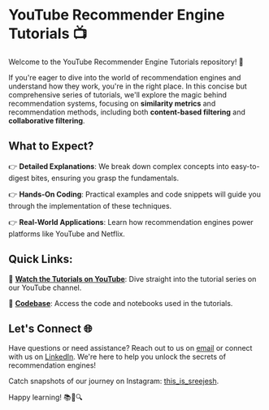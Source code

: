 # YouTube Recommender Engine Tutorials 📺

Welcome to the YouTube Recommender Engine Tutorials repository! 🚀

If you're eager to dive into the world of recommendation engines and understand how they work, you're in the right place. In this concise but comprehensive series of tutorials, we'll explore the magic behind recommendation systems, focusing on **similarity metrics** and recommendation methods, including both **content-based filtering** and **collaborative filtering**.

## What to Expect?

👉 **Detailed Explanations**: We break down complex concepts into easy-to-digest bites, ensuring you grasp the fundamentals.

👉 **Hands-On Coding**: Practical examples and code snippets will guide you through the implementation of these techniques.

👉 **Real-World Applications**: Learn how recommendation engines power platforms like YouTube and Netflix.

## Quick Links:

🎥 **[Watch the Tutorials on YouTube](https://www.youtube.com/@coffee_n_code)**: Dive straight into the tutorial series on our YouTube channel.

📒 **[Codebase](https://github.com/SreejeshPM/Youtube_CodeBase)**: Access the code and notebooks used in the tutorials.

## Let's Connect 🌐

Have questions or need assistance? Reach out to us on [email](mailto:sreejeshpmohanan@gmail.com) or connect with us on [LinkedIn](https://www.linkedin.com/in/sreejesh-p-mohanan). We're here to help you unlock the secrets of recommendation engines!

Catch snapshots of our journey on Instagram: [this_is_sreejesh](https://www.instagram.com/this_is_sreejesh).

Happy learning! 📚🤖🔍
